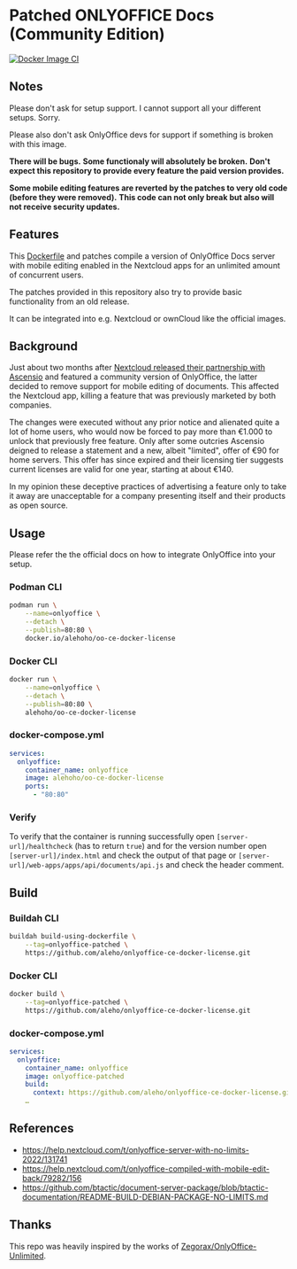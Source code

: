 # Patched ONLYOFFICE Docs (Community Edition)

[![Docker Image CI](https://github.com/aleho/onlyoffice-ce-docker-license/actions/workflows/docker-image.yml/badge.svg)](https://github.com/aleho/onlyoffice-ce-docker-license/actions/workflows/docker-image.yml)

## Notes

Please don't ask for setup support. I cannot support all your different setups. Sorry.

Please also don't ask OnlyOffice devs for support if something is broken with this image.

**There will be bugs.**
**Some functionaly will absolutely be broken.**
**Don't expect this repository to provide every feature the paid version provides.**

**Some mobile editing features are reverted by the patches to very old code (before they were removed).**
**This code can not only break but also will not receive security updates.**

## Features

This [Dockerfile](./Dockerfile) and patches compile a version of
OnlyOffice Docs server with mobile editing enabled in the Nextcloud apps for an
unlimited amount of concurrent users.

The patches provided in this repository also try to provide basic functionality from an old release.

It can be integrated into e.g. Nextcloud or ownCloud like the official images.

## Background

Just about two months after [Nextcloud released their partnership with Ascensio](https://nextcloud.com/blog/onlyoffice-and-nextcloud-partnering-up/)
and featured a community version of OnlyOffice, the latter decided to remove
support for mobile editing of documents. This affected the Nextcloud app,
killing a feature that was previously marketed by both companies.

The changes were executed without any prior notice and alienated quite a lot of
home users, who would now be forced to pay more than €1.000 to unlock that
previously free feature. Only after some outcries Ascensio deigned to release a
statement and a new, albeit "limited", offer of €90 for home servers. This
offer has since expired and their licensing tier suggests current licenses are
valid for one year, starting at about €140.

In my opinion these deceptive practices of advertising a feature only to take
it away are unacceptable for a company presenting itself and their products as
open source.


## Usage

Please refer the the official docs on how to integrate OnlyOffice into your
setup.

### Podman CLI

```sh
podman run \
    --name=onlyoffice \
    --detach \
    --publish=80:80 \
    docker.io/alehoho/oo-ce-docker-license
```

### Docker CLI

```sh
docker run \
    --name=onlyoffice \
    --detach \
    --publish=80:80 \
    alehoho/oo-ce-docker-license
```

### docker-compose.yml

```yml
services:
  onlyoffice:
    container_name: onlyoffice
    image: alehoho/oo-ce-docker-license
    ports:
      - "80:80"
```

### Verify

To verify that the container is running successfully open
`[server-url]/healthcheck` (has to return `true`) and for the version number open
`[server-url]/index.html` and check the output of that page or
`[server-url]/web-apps/apps/api/documents/api.js` and check the header comment.


## Build

### Buildah CLI

```sh
buildah build-using-dockerfile \
    --tag=onlyoffice-patched \
    https://github.com/aleho/onlyoffice-ce-docker-license.git
```

### Docker CLI

```sh
docker build \
    --tag=onlyoffice-patched \
    https://github.com/aleho/onlyoffice-ce-docker-license.git
```


### docker-compose.yml

```yml
services:
  onlyoffice:
    container_name: onlyoffice
    image: onlyoffice-patched
    build:
      context: https://github.com/aleho/onlyoffice-ce-docker-license.git
    …
```

## References
- https://help.nextcloud.com/t/onlyoffice-server-with-no-limits-2022/131741
- https://help.nextcloud.com/t/onlyoffice-compiled-with-mobile-edit-back/79282/156
- https://github.com/btactic/document-server-package/blob/btactic-documentation/README-BUILD-DEBIAN-PACKAGE-NO-LIMITS.md

## Thanks

This repo was heavily inspired by the works of
[Zegorax/OnlyOffice-Unlimited](https://github.com/Zegorax/OnlyOffice-Unlimited).
